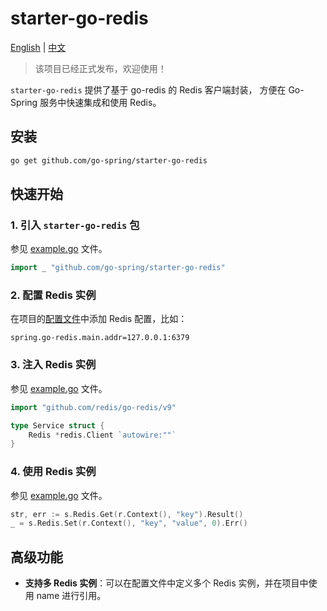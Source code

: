 # starter-go-redis

[English](README.md) | [中文](README_CN.md)

> 该项目已经正式发布，欢迎使用！

`starter-go-redis` 提供了基于 go-redis 的 Redis 客户端封装，
方便在 Go-Spring 服务中快速集成和使用 Redis。

## 安装

```bash
go get github.com/go-spring/starter-go-redis
```

## 快速开始

### 1. 引入 `starter-go-redis` 包

参见 [example.go](example/example.go) 文件。

```go
import _ "github.com/go-spring/starter-go-redis"
```

### 2. 配置 Redis 实例

在项目的[配置文件](example/conf/app.properties)中添加 Redis 配置，比如：

```properties
spring.go-redis.main.addr=127.0.0.1:6379
```

### 3. 注入 Redis 实例

参见 [example.go](example/example.go) 文件。

```go
import "github.com/redis/go-redis/v9"

type Service struct {
    Redis *redis.Client `autowire:""`
}
```

### 4. 使用 Redis 实例

参见 [example.go](example/example.go) 文件。

```go
str, err := s.Redis.Get(r.Context(), "key").Result()
_ = s.Redis.Set(r.Context(), "key", "value", 0).Err()
```

## 高级功能

* **支持多 Redis 实例**：可以在配置文件中定义多个 Redis 实例，并在项目中使用 name 进行引用。

